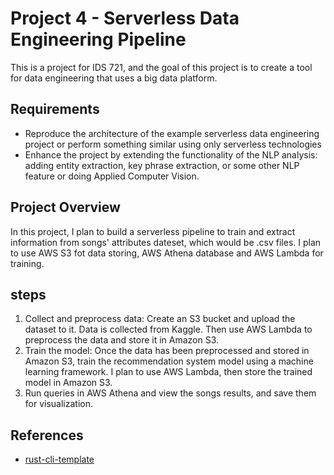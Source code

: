# Project 4 - Serverless Data Engineering Pipeline
This is a project for IDS 721, and the goal of this project is to create a tool for data engineering that uses a big data platform.

## Requirements
* Reproduce the architecture of the example serverless data engineering project or perform something similar using only serverless technologies
* Enhance the project by extending the functionality of the NLP analysis: adding entity extraction, key phrase extraction, or some other NLP feature or doing Applied Computer Vision.

## Project Overview
In this project, I plan to build a serverless pipeline to train and extract information from songs' attributes dateset, which would be .csv files. I plan to use AWS S3 fot data storing, AWS Athena database and AWS Lambda for training. 

## steps 
1. Collect and preprocess data: Create an S3 bucket and upload the dataset to it. Data is collected from Kaggle. Then use AWS Lambda to preprocess the data and store it in Amazon S3.
2. Train the model: Once the data has been preprocessed and stored in Amazon S3, train the recommendation system model using a machine learning framework. I plan to use AWS Lambda, then store the trained model in Amazon S3.
3. Run queries in AWS Athena and view the songs results, and save them for visualization.



## References

* [rust-cli-template](https://github.com/kbknapp/rust-cli-template)
